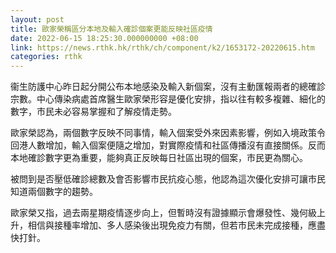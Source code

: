 ```yaml
---
layout: post
title: 歐家榮稱區分本地及輸入確診個案更能反映社區疫情　
date: 2022-06-15 18:25:30.000000000 +08:00
link: https://news.rthk.hk/rthk/ch/component/k2/1653172-20220615.htm
categories: rthk
---
```


衞生防護中心昨日起分開公布本地感染及輸入新個案，沒有主動匯報兩者的總確診宗數。中心傳染病處首席醫生歐家榮形容是優化安排，指以往有較多複雜、細化的數字，市民未必容易掌握和了解疫情走勢。

歐家榮認為，兩個數字反映不同事情，輸入個案受外來因素影響，例如入境政策令回港人數增加，輸入個案便隨之增加，對實際疫情和社區傳播沒有直接關係。反而本地確診數字更為重要，能夠真正反映每日社區出現的個案，市民更為關心。

被問到是否壓低確診總數及會否影響市民抗疫心態，他認為這次優化安排可讓市民知道兩個數字的趨勢。

歐家榮又指，過去兩星期疫情逐步向上，但暫時沒有證據顯示會爆發性、幾何級上升，相信與接種率增加、多人感染後出現免疫力有關，但若市民未完成接種，應盡快打針。
